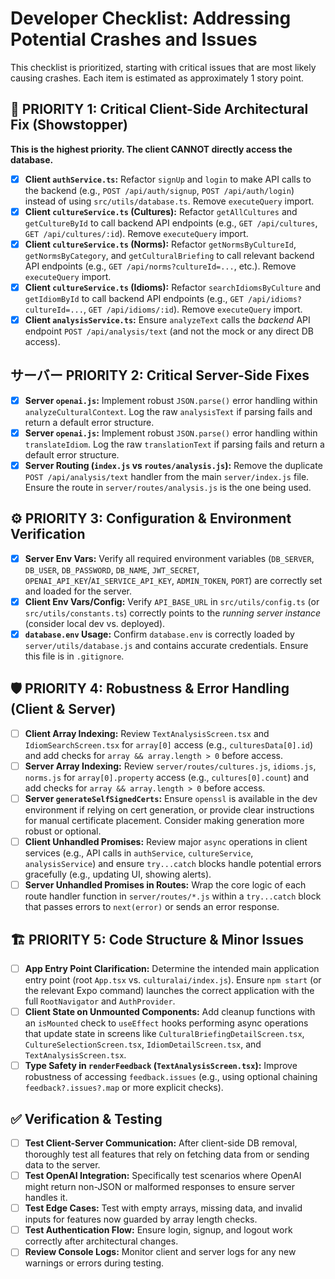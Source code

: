 # Developer Checklist: Addressing Potential Crashes and Issues

This checklist is prioritized, starting with critical issues that are most likely causing crashes. Each item is estimated as approximately 1 story point.

## 🚀 PRIORITY 1: Critical Client-Side Architectural Fix (Showstopper)

**This is the highest priority. The client CANNOT directly access the database.**

-   [x] **Client `authService.ts`:** Refactor `signUp` and `login` to make API calls to the backend (e.g., `POST /api/auth/signup`, `POST /api/auth/login`) instead of using `src/utils/database.ts`. Remove `executeQuery` import.
-   [x] **Client `cultureService.ts` (Cultures):** Refactor `getAllCultures` and `getCultureById` to call backend API endpoints (e.g., `GET /api/cultures`, `GET /api/cultures/:id`). Remove `executeQuery` import.
-   [x] **Client `cultureService.ts` (Norms):** Refactor `getNormsByCultureId`, `getNormsByCategory`, and `getCulturalBriefing` to call relevant backend API endpoints (e.g., `GET /api/norms?cultureId=...`, etc.). Remove `executeQuery` import.
-   [x] **Client `cultureService.ts` (Idioms):** Refactor `searchIdiomsByCulture` and `getIdiomById` to call backend API endpoints (e.g., `GET /api/idioms?cultureId=...`, `GET /api/idioms/:id`). Remove `executeQuery` import.
-   [x] **Client `analysisService.ts`:** Ensure `analyzeText` calls the *backend* API endpoint `POST /api/analysis/text` (and not the mock or any direct DB access).

## サーバー PRIORITY 2: Critical Server-Side Fixes

-   [x] **Server `openai.js`:** Implement robust `JSON.parse()` error handling within `analyzeCulturalContext`. Log the raw `analysisText` if parsing fails and return a default error structure.
-   [x] **Server `openai.js`:** Implement robust `JSON.parse()` error handling within `translateIdiom`. Log the raw `translationText` if parsing fails and return a default error structure.
-   [x] **Server Routing (`index.js` vs `routes/analysis.js`):** Remove the duplicate `POST /api/analysis/text` handler from the main `server/index.js` file. Ensure the route in `server/routes/analysis.js` is the one being used.

## ⚙️ PRIORITY 3: Configuration & Environment Verification

-   [x] **Server Env Vars:** Verify all required environment variables (`DB_SERVER`, `DB_USER`, `DB_PASSWORD`, `DB_NAME`, `JWT_SECRET`, `OPENAI_API_KEY`/`AI_SERVICE_API_KEY`, `ADMIN_TOKEN`, `PORT`) are correctly set and loaded for the server.
-   [x] **Client Env Vars/Config:** Verify `API_BASE_URL` in `src/utils/config.ts` (or `src/utils/constants.ts`) correctly points to the *running server instance* (consider local dev vs. deployed).
-   [x] **`database.env` Usage:** Confirm `database.env` is correctly loaded by `server/utils/database.js` and contains accurate credentials. Ensure this file is in `.gitignore`.

## 🛡️ PRIORITY 4: Robustness & Error Handling (Client & Server)

-   [ ] **Client Array Indexing:** Review `TextAnalysisScreen.tsx` and `IdiomSearchScreen.tsx` for `array[0]` access (e.g., `culturesData[0].id`) and add checks for `array && array.length > 0` before access.
-   [ ] **Server Array Indexing:** Review `server/routes/cultures.js`, `idioms.js`, `norms.js` for `array[0].property` access (e.g., `cultures[0].count`) and add checks for `array && array.length > 0` before access.
-   [ ] **Server `generateSelfSignedCerts`:** Ensure `openssl` is available in the dev environment if relying on cert generation, or provide clear instructions for manual certificate placement. Consider making generation more robust or optional.
-   [ ] **Client Unhandled Promises:** Review major `async` operations in client services (e.g., API calls in `authService`, `cultureService`, `analysisService`) and ensure `try...catch` blocks handle potential errors gracefully (e.g., updating UI, showing alerts).
-   [ ] **Server Unhandled Promises in Routes:** Wrap the core logic of each route handler function in `server/routes/*.js` within a `try...catch` block that passes errors to `next(error)` or sends an error response.

## 🏗️ PRIORITY 5: Code Structure & Minor Issues

-   [ ] **App Entry Point Clarification:** Determine the intended main application entry point (root `App.tsx` vs. `culturalai/index.js`). Ensure `npm start` (or the relevant Expo command) launches the correct application with the full `RootNavigator` and `AuthProvider`.
-   [ ] **Client State on Unmounted Components:** Add cleanup functions with an `isMounted` check to `useEffect` hooks performing async operations that update state in screens like `CulturalBriefingDetailScreen.tsx`, `CultureSelectionScreen.tsx`, `IdiomDetailScreen.tsx`, and `TextAnalysisScreen.tsx`.
-   [ ] **Type Safety in `renderFeedback` (`TextAnalysisScreen.tsx`):** Improve robustness of accessing `feedback.issues` (e.g., using optional chaining `feedback?.issues?.map` or more explicit checks).

## ✅ Verification & Testing

-   [ ] **Test Client-Server Communication:** After client-side DB removal, thoroughly test all features that rely on fetching data from or sending data to the server.
-   [ ] **Test OpenAI Integration:** Specifically test scenarios where OpenAI might return non-JSON or malformed responses to ensure server handles it.
-   [ ] **Test Edge Cases:** Test with empty arrays, missing data, and invalid inputs for features now guarded by array length checks.
-   [ ] **Test Authentication Flow:** Ensure login, signup, and logout work correctly after architectural changes.
-   [ ] **Review Console Logs:** Monitor client and server logs for any new warnings or errors during testing.